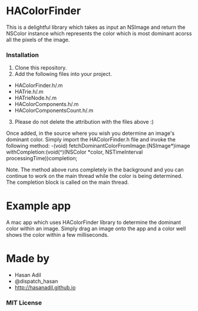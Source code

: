 # HAColorFinder
This is a delightful library which takes as input an NSImage and return the NSColor instance which represents the color which is most dominant acorss all the pixels of the image.

### Installation
1. Clone this repository.
2. Add the following files into your project. 
  * HAColorFinder.h/.m
  * HATrie.h/.m
  * HATrieNode.h/.m
  * HAColorComponents.h/.m
  * HAColorComponentsCount.h/.m
3. Please do not delete the attribution with the files above :)

Once added, in the source where you wish you determine an image's dominant color. Simply import the HAColorFinder.h file and invoke the following method:
-(void) fetchDominantColorFromImage:(NSImage*)image withCompletion:(void(^)(NSColor *color, NSTimeInterval processingTime))completion;

Note. The method above runs completely in the background and you can continue to work on the main thread while the color is being determined. The completion block is called on the main thread.

# Example app
A mac app which uses HAColorFinder library to determine the dominant color within an image. Simply drag an image onto the app and a color well shows the color within a few milliseconds.

# Made by
* Hasan Adil
* @dispatch_hasan
* http://hasanadil.github.io

### MIT License
